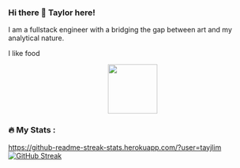 ### Hi there 👋 Taylor here!

I am a fullstack engineer with a bridging the gap between art and my analytical nature.

I like food

<!--
**tayjlim/tayjlim** is a ✨ _special_ ✨ repository because its `README.md` (this file) appears on your GitHub profile.

Here are some ideas to get you started:

- 🔭 I’m currently working on ...
- 🌱 I’m currently learning ...
- 👯 I’m looking to collaborate on ...
- 🤔 I’m looking for help with ...
- 💬 Ask me about ...
- 📫 How to reach me: ...
- 😄 Pronouns: ...
- ⚡ Fun fact: ...
-->

<div id="header" align="center">
  <img src="https://media.giphy.com/media/M9gbBd9nbDrOTu1Mqx/giphy.gif" width="100"/>
</div>

<img src="https://komarev.com/ghpvc/?username=tayjlim&style=flat-square&color=blue" alt=""/>

### :fire: My Stats :
https://github-readme-streak-stats.herokuapp.com/?user=tayjlim
[![GitHub Streak](http://github-readme-streak-stats.herokuapp.com?user=tayjlim&theme=dark&background=000000)](https://git.io/streak-stats)
